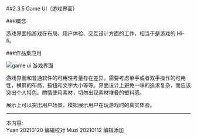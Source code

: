 ##2.3.5 Game UI（游戏界面）

###概念

游戏界面指游戏在布局、用户体验、交互设计方面的工作，相当于是游戏的 Hi-fi。

###作品集应用

![game ui 游戏界面](http://kitpic.makebi.net/2021/ixd_40.jpg)

游戏界面和普通软件的可用性考量存在差异，需要考虑单手或者双手操作的可用性，横屏的布局，按钮和文字大小等等。界面设计上避免一味的追求复杂，而应该突出个人特色。酌情使用素材，切勿出现素材堆叠的塑料感。

展示上可以突出用户场景，模拟展示用户在玩游戏时的真实体验。




---
本内容:  
Yuan 20210120 编辑校对
Muzi 20210112 编辑添加
